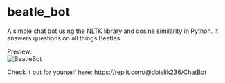 # beatle_bot

A simple chat bot using the NLTK library and cosine similarity in Python. It answers questions on all things Beatles. 

Preview: <br>
![BeatleBot](https://user-images.githubusercontent.com/95592670/231787819-c3235a94-509c-4017-976e-136f9a2fccb8.gif)

Check it out for yourself here: https://replit.com/@dbielik236/ChatBot
